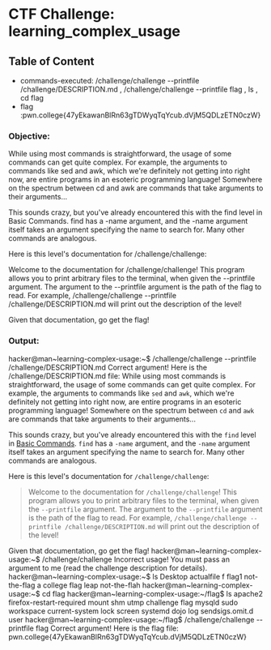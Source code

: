# CTF Challenge: learning_complex_usage

## Table of Content

- commands-executed: /challenge/challenge --printfile /challenge/DESCRIPTION.md , /challenge/challenge --printfile flag , ls , cd flag
- flag :pwn.college{47yEkawanBlRn63gTDWyqTqYcub.dVjM5QDLzETN0czW}



### Objective:
While using most commands is straightforward, the usage of some commands can get quite complex. For example, the arguments to commands like sed and awk, which we're definitely not getting into right now, are entire programs in an esoteric programming language! Somewhere on the spectrum between cd and awk are commands that take arguments to their arguments...

This sounds crazy, but you've already encountered this with the find level in Basic Commands. find has a -name argument, and the -name argument itself takes an argument specifying the name to search for. Many other commands are analogous.

Here is this level's documentation for /challenge/challenge:

Welcome to the documentation for /challenge/challenge! This program allows you to print arbitrary files to the terminal, when given the --printfile argument. The argument to the --printfile argument is the path of the flag to read. For example, /challenge/challenge --printfile /challenge/DESCRIPTION.md will print out the description of the level!

Given that documentation, go get the flag!


### Output:
hacker@man~learning-complex-usage:~$ /challenge/challenge --printfile /challenge/DESCRIPTION.md
Correct argument! Here is the /challenge/DESCRIPTION.md file:
While using most commands is straightforward, the usage of some commands can get quite complex.
For example, the arguments to commands like `sed` and `awk`, which we're definitely not getting into right now, are entire programs in an esoteric programming language!
Somewhere on the spectrum between `cd` and `awk` are commands that take arguments to their arguments...

This sounds crazy, but you've already encountered this with the `find` level in [Basic Commands](../commands).
`find` has a `-name` argument, and the `-name` argument itself takes an argument specifying the name to search for.
Many other commands are analogous.

Here is this level's documentation for `/challenge/challenge`:

> Welcome to the documentation for `/challenge/challenge`! This program allows you to print arbitrary files to the terminal, when given the `--printfile` argument. The argument to the `--printfile` argument is the path of the flag to read. For example, `/challenge/challenge --printfile /challenge/DESCRIPTION.md` will print out the description of the level!

Given that documentation, go get the flag!
hacker@man~learning-complex-usage:~$ /challenge/challenge
Incorrect usage! You must pass an argument to me (read the challenge 
description for details).
hacker@man~learning-complex-usage:~$ ls
Desktop  actualfile  f     flag1  not-the-flag
a        college     flag  leap   not-the-flah
hacker@man~learning-complex-usage:~$ cd flag
hacker@man~learning-complex-usage:~/flag$ ls
apache2         firefox-restart-required  mount            shm      utmp
challenge       flag                      mysqld           sudo     workspace
current-system  lock                      screen           systemd
dojo            log                       sendsigs.omit.d  user
hacker@man~learning-complex-usage:~/flag$ /challenge/challenge --printfile flag
Correct argument! Here is the flag file:
pwn.college{47yEkawanBlRn63gTDWyqTqYcub.dVjM5QDLzETN0czW}
